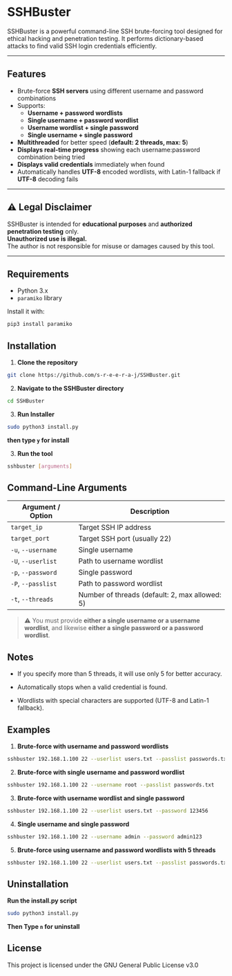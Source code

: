 # SSHBuster

SSHBuster is a powerful command-line SSH brute-forcing tool designed for ethical hacking and penetration testing. It performs dictionary-based attacks to find valid SSH login credentials efficiently.

---

## Features

- Brute-force **SSH servers** using different username and password combinations  
- Supports:
  - **Username + password wordlists**
  - **Single username + password wordlist**
  - **Username wordlist + single password**
  - **Single username + single password**
- **Multithreaded** for better speed (**default: 2 threads, max: 5**)
-  **Displays real-time progress** showing each username:password combination being tried
- **Displays valid credentials** immediately when found
- Automatically handles **UTF-8** encoded wordlists, with Latin-1 fallback if **UTF-8** decoding fails

---

## ⚠️ Legal Disclaimer

SSHBuster is intended for **educational purposes** and **authorized penetration testing** only.  
**Unauthorized use is illegal.**  
The author is not responsible for misuse or damages caused by this tool.

---

## Requirements

- Python 3.x
- `paramiko` library

Install it with:
```bash
pip3 install paramiko
```

## Installation
1. **Clone the repository** 
```bash
git clone https://github.com/s-r-e-e-r-a-j/SSHBuster.git
```

2. **Navigate to the SSHBuster directory**
```bash
cd SSHBuster
```
3. **Run Installer**
```bash
sudo python3 install.py
```
**then type `y` for install**

3. **Run the tool**

```bash
sshbuster [arguments]
```

## Command-Line Arguments

| Argument / Option         | Description                                       |
|---------------------------|---------------------------------------------------|
| `target_ip`               | Target SSH IP address                             |
| `target_port`             | Target SSH port (usually 22)                      |
| `-u`, `--username`        | Single username                                   |
| `-U`, `--userlist`        | Path to username wordlist                         |
| `-p`, `--password`        | Single password                                   |
| `-P`, `--passlist`        | Path to password wordlist                         |
| `-t`, `--threads`         | Number of threads (default: 2, max allowed: 5)    |

> ⚠️ You must provide **either a single username or a username wordlist**, and likewise **either a single password or a password wordlist**.

## Notes
- If you specify more than 5 threads, it will use only 5 for better accuracy.

- Automatically stops when a valid credential is found.

- Wordlists with special characters are supported (UTF-8 and Latin-1 fallback).

## Examples
1. **Brute-force with username and password wordlists**

```bash
sshbuster 192.168.1.100 22 --userlist users.txt --passlist passwords.txt
```
2. **Brute-force with single username and password wordlist**

```bash
sshbuster 192.168.1.100 22 --username root --passlist passwords.txt
```
3. **Brute-force with username wordlist and single password**

```bash
sshbuster 192.168.1.100 22 --userlist users.txt --password 123456
```
4. **Single username and single password**

```bash
sshbuster 192.168.1.100 22 --username admin --password admin123
```
5. **Brute-force using username and password wordlists with 5 threads**
```bash
sshbuster 192.168.1.100 22 --userlist users.txt --passlist passwords.txt --threads 5
```

## Uninstallation
**Run the install.py script**
```bash
sudo python3 install.py
```
**Then Type `n` for uninstall**

## License
This project is licensed under the GNU General Public License v3.0
